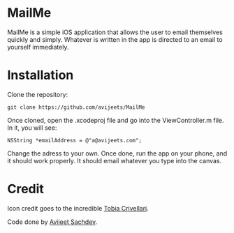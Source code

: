 MailMe
======

MailMe is a simple iOS application that allows the user to email themselves quickly and simply. Whatever is written in the app is directed to an email to yourself immediately. 

Installation
======

Clone the repository:

    git clone https://github.com/avijeets/MailMe

Once cloned, open the .xcodeproj file and go into the ViewController.m file.
In it, you will see:

    NSString *emailAddress = @"a@avijeets.com";

Change the adress to your own. Once done, run the app on your phone, and it should work properly. It should email whatever you type into the canvas. 

Credit 
======

Icon credit goes to the incredible [Tobia Crivellari](http://dribbble.com/TobiaCrivellari).

Code done by [Avijeet Sachdev](http://avijeets.com/).
